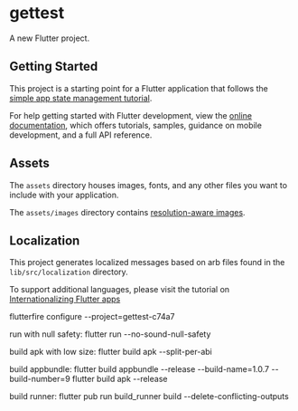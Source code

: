 # gettest

A new Flutter project.

## Getting Started

This project is a starting point for a Flutter application that follows the
[simple app state management
tutorial](https://flutter.dev/docs/development/data-and-backend/state-mgmt/simple).

For help getting started with Flutter development, view the
[online documentation](https://flutter.dev/docs), which offers tutorials,
samples, guidance on mobile development, and a full API reference.

## Assets

The `assets` directory houses images, fonts, and any other files you want to
include with your application.

The `assets/images` directory contains [resolution-aware
images](https://flutter.dev/docs/development/ui/assets-and-images#resolution-aware).

## Localization

This project generates localized messages based on arb files found in
the `lib/src/localization` directory.

To support additional languages, please visit the tutorial on
[Internationalizing Flutter
apps](https://flutter.dev/docs/development/accessibility-and-localization/internationalization)

flutterfire configure --project=gettest-c74a7

run with null safety:
flutter run --no-sound-null-safety

build apk with low size:
flutter build apk --split-per-abi

build appbundle:
flutter build appbundle --release --build-name=1.0.7 --build-number=9
flutter build apk --release

build runner:
flutter pub run build_runner build --delete-conflicting-outputs
